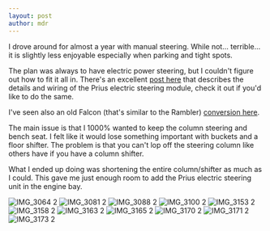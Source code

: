 ```yaml
---
layout: post
author: mdr
---
```


I drove around for almost a year with manual steering. While not... terrible... it is slightly less enjoyable especially when parking and tight spots. 

The plan was always to have electric power steering, but I couldn't figure out how to fit it all in. There's an excellent [post here](https://www.therangerstation.com/tech/toyota-electric-power-steering-eps-conversion/) that describes the details and wiring of the Prius electric steering module, check it out if you'd like to do the same.

I've seen also an old Falcon (that's similar to the Rambler) [conversion here](https://ls1tech.com/forums/suspension-brakes/1848775-35-electric-power-steering-fail-safe-no-ebay-module-no-caster-issues.html#post19425307). 

The main issue is that I 1000% wanted to keep the column steering and bench seat. I felt like it would lose something important with buckets and a floor shifter. The problem is that you can't lop off the steering column like others have if you have a column shifter. 

What I ended up doing was shortening the entire column/shifter as much as I could. This gave me just enough room to add the Prius electric steering unit in the engine bay. 

![IMG_3064 2](https://user-images.githubusercontent.com/1479022/178120931-32a217e4-e385-4ba4-ae72-53c9f4972c56.png)
![IMG_3081 2](https://user-images.githubusercontent.com/1479022/178120933-a1da4b5b-9e32-4cbc-8918-c2dcce324927.png)
![IMG_3088 2](https://user-images.githubusercontent.com/1479022/178120934-adfdddad-00f4-4add-8bd6-2e375fe72e36.png)
![IMG_3100 2](https://user-images.githubusercontent.com/1479022/178120935-982993a0-84e7-433a-b9f8-65c3fe799963.png)
![IMG_3153 2](https://user-images.githubusercontent.com/1479022/178120936-aaf118ad-1f0d-4c5d-9a21-d92b972cbcf2.png)
![IMG_3158 2](https://user-images.githubusercontent.com/1479022/178120937-d230456e-90ef-49c3-9bbb-ac05f94ea13e.png)
![IMG_3163 2](https://user-images.githubusercontent.com/1479022/178120938-b6ea05b8-fc07-4533-91f4-d5cb513a62b1.png)
![IMG_3165 2](https://user-images.githubusercontent.com/1479022/178120940-d0ecfd1b-1265-43f6-94bc-6638f82b5daa.png)
![IMG_3170 2](https://user-images.githubusercontent.com/1479022/178120941-a9f48e20-1261-45ab-988d-b574d838d713.png)
![IMG_3171 2](https://user-images.githubusercontent.com/1479022/178120942-d82b86f7-aa84-4653-8703-3c39dc5bfc3b.png)
![IMG_3173 2](https://user-images.githubusercontent.com/1479022/178120943-0b6e5d30-70a7-4b10-b05f-73175cd44caa.png)
